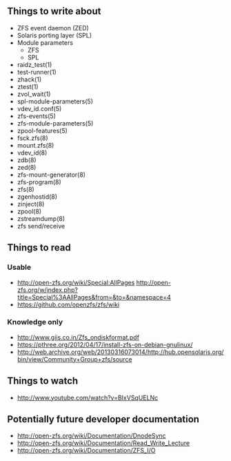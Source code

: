 ## Things to write about

- ZFS event daemon (ZED)
- Solaris porting layer (SPL)
- Module parameters
  - ZFS
  - SPL
- raidz_test(1)
- test-runner(1)
- zhack(1)
- ztest(1)
- zvol_wait(1)
- spl-module-parameters(5)
- vdev_id.conf(5)
- zfs-events(5)
- zfs-module-parameters(5)
- zpool-features(5)
- fsck.zfs(8)
- mount.zfs(8)
- vdev_id(8)
- zdb(8)
- zed(8)
- zfs-mount-generator(8)
- zfs-program(8)
- zfs(8)
- zgenhostid(8)
- zinject(8)
- zpool(8)
- zstreamdump(8)
- zfs send/receive


## Things to read

### Usable

- http://open-zfs.org/wiki/Special:AllPages
http://open-zfs.org/w/index.php?title=Special%3AAllPages&from=&to=&namespace=4
- https://github.com/openzfs/zfs/wiki

### Knowledge only

- http://www.giis.co.in/Zfs_ondiskformat.pdf
- https://pthree.org/2012/04/17/install-zfs-on-debian-gnulinux/
- http://web.archive.org/web/20130316073014/http://hub.opensolaris.org/bin/view/Community+Group+zfs/source


## Things to watch

- http://www.youtube.com/watch?v=BIxVSqUELNc


## Potentially future developer documentation

- http://open-zfs.org/wiki/Documentation/DnodeSync
- http://open-zfs.org/wiki/Documentation/Read_Write_Lecture
- http://open-zfs.org/wiki/Documentation/ZFS_I/O
